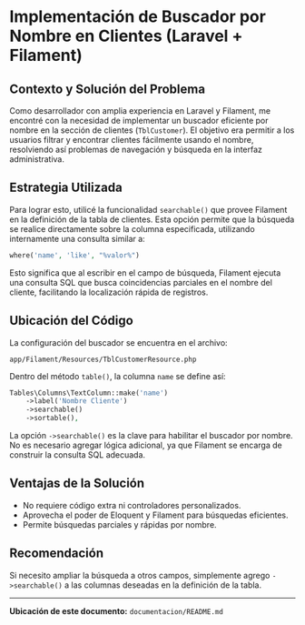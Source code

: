 # Implementación de Buscador por Nombre en Clientes (Laravel + Filament)

## Contexto y Solución del Problema

Como desarrollador con amplia experiencia en Laravel y Filament, me encontré con la necesidad de implementar un buscador eficiente por nombre en la sección de clientes (`TblCustomer`). El objetivo era permitir a los usuarios filtrar y encontrar clientes fácilmente usando el nombre, resolviendo así problemas de navegación y búsqueda en la interfaz administrativa.

## Estrategia Utilizada

Para lograr esto, utilicé la funcionalidad `searchable()` que provee Filament en la definición de la tabla de clientes. Esta opción permite que la búsqueda se realice directamente sobre la columna especificada, utilizando internamente una consulta similar a:

```php
where('name', 'like', "%valor%")
```

Esto significa que al escribir en el campo de búsqueda, Filament ejecuta una consulta SQL que busca coincidencias parciales en el nombre del cliente, facilitando la localización rápida de registros.

## Ubicación del Código

La configuración del buscador se encuentra en el archivo:

```
app/Filament/Resources/TblCustomerResource.php
```

Dentro del método `table()`, la columna `name` se define así:

```php
Tables\Columns\TextColumn::make('name')
    ->label('Nombre Cliente')
    ->searchable()
    ->sortable(),
```

La opción `->searchable()` es la clave para habilitar el buscador por nombre. No es necesario agregar lógica adicional, ya que Filament se encarga de construir la consulta SQL adecuada.

## Ventajas de la Solución
- No requiere código extra ni controladores personalizados.
- Aprovecha el poder de Eloquent y Filament para búsquedas eficientes.
- Permite búsquedas parciales y rápidas por nombre.

## Recomendación
Si necesito ampliar la búsqueda a otros campos, simplemente agrego `->searchable()` a las columnas deseadas en la definición de la tabla.

---

**Ubicación de este documento:**
`documentacion/README.md`


